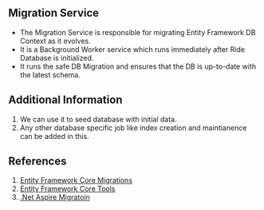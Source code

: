 ﻿## Migration Service
* The Migration Service is responsible for migrating Entity Framework DB Context as it evolves.
* It is a Background Worker service which runs immediately after Ride Database is initialized.
* It runs the safe DB Migration and ensures that the DB is up-to-date with the latest schema.

## Additional Information
1. We can use it to seed database with initial data.
2. Any other database specific job like index creation and maintianence can be added in this.

## References
1. [Entity Framework Core Migrations](https://docs.microsoft.com/en-us/ef/core/managing-schemas/migrations/?tabs=dotnet-core-cli)
2. [Entity Framework Core Tools](https://docs.microsoft.com/en-us/ef/core/cli/dotnet)
3. [.Net Aspire Migratoin](https://learn.microsoft.com/en-us/dotnet/aspire/database/ef-core-migrations)